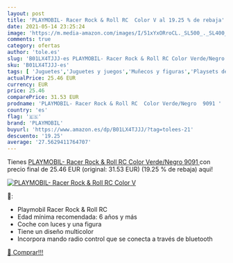 ```yaml
---
layout: post
title: 'PLAYMOBIL- Racer Rock & Roll RC  Color V al 19.25 % de rebaja'
date: 2021-05-14 23:25:24
image: 'https://m.media-amazon.com/images/I/51xYxORroCL._SL500_._SL400_.jpg'
comments: true
category: ofertas
author: 'tole.es'
slug: 'B01LX4TJJJ-es PLAYMOBIL- Racer Rock & Roll RC Color Verde/Negro 9091'
sku: 'B01LX4TJJJ-es'
tags: [ 'Juguetes','Juguetes y juegos','Muñecos y figuras','Playsets de figuras de juguete para niños','playmobil','playmobil-', ]
actualPrice: 25.46 EUR
currency: EUR
price: 25.46
comparePrice: 31.53 EUR
prodname: 'PLAYMOBIL- Racer Rock & Roll RC  Color Verde/Negro  9091 '
country: 'es'
flag: '🇪🇸'
brand: 'PLAYMOBIL'
buyurl: 'https://www.amazon.es/dp/B01LX4TJJJ/?tag=tolees-21'
descuento: '19.25'
average: '27.5629411764707'
---
```


Tienes [PLAYMOBIL- Racer Rock & Roll RC  Color Verde/Negro  9091 ](https://www.amazon.es/dp/B01LX4TJJJ/?tag=tolees-21) con precio final de  25.46 EUR (original: 31.53 EUR) (19.25 %  de rebaja) aqui!

[![PLAYMOBIL- Racer Rock & Roll RC  Color V](https://m.media-amazon.com/images/I/51xYxORroCL._SL500_._SL400_.jpg)](https://www.amazon.es/dp/B01LX4TJJJ/?tag=tolees-21)

🔎:

- Playmobil Racer Rock & Roll RC
- Edad mínima recomendada: 6 años y más
- Coche con luces y una figura
- Tiene un diseño multicolor
- Incorpora mando radio control que se conecta a través de bluetooth

[🛒 Comprar!!!](https://www.amazon.es/dp/B01LX4TJJJ/?tag=tolees-21)
